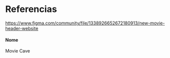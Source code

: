 # Referencias

https://www.figma.com/community/file/1338926652672180913/new-movie-header-website

#### Nome

Movie Cave
